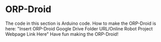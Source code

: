 ORP-Droid
=========
The code in this section is Arduino code.
How to make the ORP-Droid is here: "Insert ORP-Droid Google Drive Folder URL/Online Robot Project Webpage Link Here"
Have fun making the ORP-Droid!
